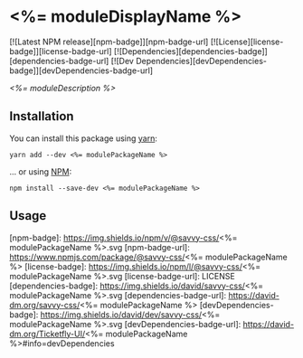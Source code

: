# <%= moduleDisplayName %>

[![Latest NPM release][npm-badge]][npm-badge-url]
[![License][license-badge]][license-badge-url]
[![Dependencies][dependencies-badge]][dependencies-badge-url]
[![Dev Dependencies][devDependencies-badge]][devDependencies-badge-url]

_<%= moduleDescription %>_

## Installation

You can install this package using [yarn](https://yarnpkg.com/en/docs/install):

```shell
yarn add --dev <%= modulePackageName %>
```

... or using [NPM](https://docs.npmjs.com/getting-started/installing-node):

```shell
npm install --save-dev <%= modulePackageName %>
```

## Usage


[npm-badge]: https://img.shields.io/npm/v/@savvy-css/<%= modulePackageName %>.svg
[npm-badge-url]: https://www.npmjs.com/package/@savvy-css/<%= modulePackageName %>
[license-badge]: https://img.shields.io/npm/l/@savvy-css/<%= modulePackageName %>.svg
[license-badge-url]: LICENSE
[dependencies-badge]: https://img.shields.io/david/savvy-css/<%= modulePackageName %>.svg
[dependencies-badge-url]: https://david-dm.org/savvy-css/<%= modulePackageName %>
[devDependencies-badge]: https://img.shields.io/david/dev/savvy-css/<%= modulePackageName %>.svg
[devDependencies-badge-url]: https://david-dm.org/Ticketfly-UI/<%= modulePackageName %>#info=devDependencies

